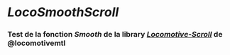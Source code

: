 # ***LocoSmoothScroll***

### Test de la fonction ***Smooth*** de la library [***Locomotive-Scroll***](https://github.com/locomotivemtl/locomotive-scroll.git) de @locomotivemtl